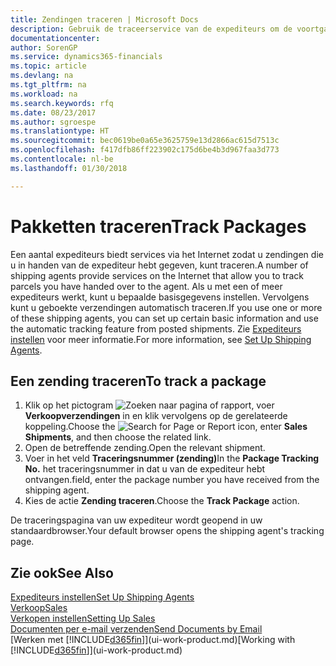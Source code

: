 ```yaml
---
title: Zendingen traceren | Microsoft Docs
description: Gebruik de traceerservice van de expediteurs om de voortgang van een zending te bekijken.
documentationcenter: 
author: SorenGP
ms.service: dynamics365-financials
ms.topic: article
ms.devlang: na
ms.tgt_pltfrm: na
ms.workload: na
ms.search.keywords: rfq
ms.date: 08/23/2017
ms.author: sgroespe
ms.translationtype: HT
ms.sourcegitcommit: bec0619be0a65e3625759e13d2866ac615d7513c
ms.openlocfilehash: f417dfb86ff223902c175d6be4b3d967faa3d773
ms.contentlocale: nl-be
ms.lasthandoff: 01/30/2018

---
```

# <a name="track-packages"></a><span data-ttu-id="99cc2-103">Pakketten traceren</span><span class="sxs-lookup"><span data-stu-id="99cc2-103">Track Packages</span></span>
<span data-ttu-id="99cc2-104">Een aantal expediteurs biedt services via het Internet zodat u zendingen die u in handen van de expediteur hebt gegeven, kunt traceren.</span><span class="sxs-lookup"><span data-stu-id="99cc2-104">A number of shipping agents provide services on the Internet that allow you to track parcels you have handed over to the agent.</span></span> <span data-ttu-id="99cc2-105">Als u met een of meer expediteurs werkt, kunt u bepaalde basisgegevens instellen. Vervolgens kunt u geboekte verzendingen automatisch traceren.</span><span class="sxs-lookup"><span data-stu-id="99cc2-105">If you use one or more of these shipping agents, you can set up certain basic information and use the automatic tracking feature from posted shipments.</span></span> <span data-ttu-id="99cc2-106">Zie [Expediteurs instellen](sales-how-to-set-up-shipping-agents.md) voor meer informatie.</span><span class="sxs-lookup"><span data-stu-id="99cc2-106">For more information, see [Set Up Shipping Agents](sales-how-to-set-up-shipping-agents.md).</span></span>

## <a name="to-track-a-package"></a><span data-ttu-id="99cc2-107">Een zending traceren</span><span class="sxs-lookup"><span data-stu-id="99cc2-107">To track a package</span></span>
1. <span data-ttu-id="99cc2-108">Klik op het pictogram ![Zoeken naar pagina of rapport](media/ui-search/search_small.png "pictogram Zoeken naar pagina of rapport"), voer **Verkoopverzendingen** in en klik vervolgens op de gerelateerde koppeling.</span><span class="sxs-lookup"><span data-stu-id="99cc2-108">Choose the ![Search for Page or Report](media/ui-search/search_small.png "Search for Page or Report icon") icon, enter **Sales Shipments**, and then choose the related link.</span></span>
2. <span data-ttu-id="99cc2-109">Open de betreffende zending.</span><span class="sxs-lookup"><span data-stu-id="99cc2-109">Open the relevant shipment.</span></span>
3. <span data-ttu-id="99cc2-110">Voer in het veld **Traceringsnummer (zending)**</span><span class="sxs-lookup"><span data-stu-id="99cc2-110">In the **Package Tracking No.**</span></span> <span data-ttu-id="99cc2-111">het traceringsnummer in dat u van de expediteur hebt ontvangen.</span><span class="sxs-lookup"><span data-stu-id="99cc2-111">field, enter the package number you have received from the shipping agent.</span></span>
4. <span data-ttu-id="99cc2-112">Kies de actie **Zending traceren**.</span><span class="sxs-lookup"><span data-stu-id="99cc2-112">Choose the **Track Package** action.</span></span>

<span data-ttu-id="99cc2-113">De traceringspagina van uw expediteur wordt geopend in uw standaardbrowser.</span><span class="sxs-lookup"><span data-stu-id="99cc2-113">Your default browser opens the shipping agent's tracking page.</span></span>

## <a name="see-also"></a><span data-ttu-id="99cc2-114">Zie ook</span><span class="sxs-lookup"><span data-stu-id="99cc2-114">See Also</span></span>
[<span data-ttu-id="99cc2-115">Expediteurs instellen</span><span class="sxs-lookup"><span data-stu-id="99cc2-115">Set Up Shipping Agents</span></span>](sales-how-to-set-up-shipping-agents.md)  
[<span data-ttu-id="99cc2-116">Verkoop</span><span class="sxs-lookup"><span data-stu-id="99cc2-116">Sales</span></span>](sales-manage-sales.md)  
[<span data-ttu-id="99cc2-117">Verkopen instellen</span><span class="sxs-lookup"><span data-stu-id="99cc2-117">Setting Up Sales</span></span>](sales-setup-sales.md)  
[<span data-ttu-id="99cc2-118">Documenten per e-mail verzenden</span><span class="sxs-lookup"><span data-stu-id="99cc2-118">Send Documents by Email</span></span>](ui-how-send-documents-email.md)  
<span data-ttu-id="99cc2-119">[Werken met [!INCLUDE[d365fin](includes/d365fin_md.md)]](ui-work-product.md)</span><span class="sxs-lookup"><span data-stu-id="99cc2-119">[Working with [!INCLUDE[d365fin](includes/d365fin_md.md)]](ui-work-product.md)</span></span>

